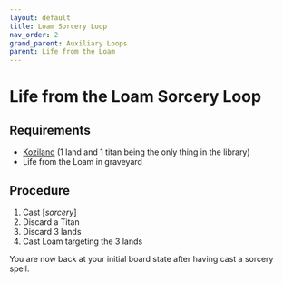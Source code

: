 ```yaml
---
layout: default
title: Loam Sorcery Loop
nav_order: 2
grand_parent: Auxiliary Loops
parent: Life from the Loam
---
```


# Life from the Loam Sorcery Loop

## Requirements

* [Koziland](../fundamental-loops/koziland.md) (1 land and 1 titan being the only thing in the library)
* Life from the Loam in graveyard

## Procedure

1. Cast [*sorcery*]
1. Discard a Titan
1. Discard 3 lands
1. Cast Loam targeting the 3 lands

You are now back at your initial board state after having cast a sorcery spell.

